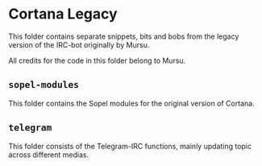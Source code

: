 # Cortana Legacy
This folder contains separate snippets, bits and bobs from the legacy version of the IRC-bot originally by Mursu.

All credits for the code in this folder belong to Mursu.

## `sopel-modules`
This folder contains the Sopel modules for the original version of Cortana.

## `telegram`
This folder consists of the Telegram-IRC functions, mainly updating topic across different medias.